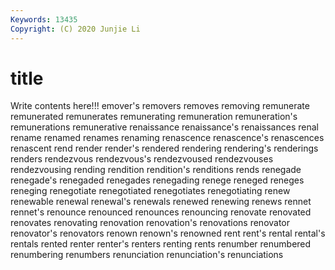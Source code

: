 ```yaml
---
Keywords: 13435
Copyright: (C) 2020 Junjie Li
---
```


# title

Write contents here!!!
emover's 
removers 
removes 
removing 
remunerate 
remunerated 
remunerates 
remunerating 
remuneration
remuneration's 
remunerations 
remunerative 
renaissance 
renaissance's 
renaissances 
renal 
rename 
renamed 
renames
renaming 
renascence 
renascence's 
renascences 
renascent 
rend 
render 
render's 
rendered 
rendering
rendering's 
renderings 
renders 
rendezvous 
rendezvous's 
rendezvoused 
rendezvouses 
rendezvousing 
rending 
rendition
rendition's 
renditions 
rends 
renegade 
renegade's 
renegaded 
renegades 
renegading 
renege 
reneged
reneges 
reneging 
renegotiate 
renegotiated 
renegotiates 
renegotiating 
renew 
renewable 
renewal 
renewal's
renewals 
renewed 
renewing 
renews 
rennet 
rennet's 
renounce 
renounced 
renounces 
renouncing
renovate 
renovated 
renovates 
renovating 
renovation 
renovation's 
renovations 
renovator 
renovator's 
renovators
renown 
renown's 
renowned 
rent 
rent's 
rental 
rental's 
rentals 
rented 
renter
renter's 
renters 
renting 
rents 
renumber 
renumbered 
renumbering 
renumbers 
renunciation 
renunciation's
renunciations 
